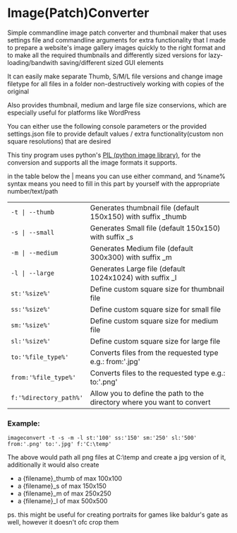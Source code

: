 # Image(Patch)Converter

<p>Simple commandline image patch converter and thumbnail maker that uses settings file and commandline arguments for extra functionality that I made to prepare a website's image gallery images quickly to the right format and to make all the required thumbnails and differently sized versions for lazy-loading/bandwith saving/different sized GUI elements</p>

<p>It can easily make separate Thumb, S/M/L file versions and change image filetype for all files in a folder non-destructively working with copies of the original</p>

<p>Also provides thumbnail, medium and large file size conservions, which are especially useful for platforms like WordPress</p>

<p>You can either use the following console parameters or the provided settings.json file to provide default values / extra functionality(custom non square resolutions) that are desired</p>

<p>This tiny program uses python's <a href="https://g.co/kgs/sX17oL">PIL (python image library)</a>, for the conversion and supports all the image formats it supports.</p>

<p> in the table below the | means you can use either command, and %name% syntax means you need to fill in this part by yourself with the appropriate number/text/path </p>
<table>
	<tr><td><code>-t | --thumb</code></td><td>Generates thumbnail file (default 150x150) with suffix _thumb</td></tr>
	<tr><td><code>-s | --small</code></td><td>Generates Small file (default 150x150) with suffix _s</td></tr>
	<tr><td><code>-m | --medium</code></td><td>Generates Medium file (default 300x300) with suffix _m</td></tr>
	<tr><td><code>-l | --large</code></td><td>Generates Large file (default 1024x1024) with suffix _l</td></tr>
	<tr><td><code>st:'%size%'</code></td><td>Define custom square size for thumbnail file</td></tr>
	<tr><td><code>ss:'%size%'</code></td><td>Define custom square size for small file</td></tr>
	<tr><td><code>sm:'%size%'</code></td><td>Define custom square size for medium file</td></tr>
	<tr><td><code>sl:'%size%'</code></td><td>Define custom square size for large file</td></tr>
	<tr><td><code>to:'%file_type%'</code></td><td>Converts files from the requested type e.g.: from:'.jpg'</td></tr>
	<tr><td><code>from:'%file_type%'</code></td><td>Converts files to the requested type e.g.: to:'.png'</td></tr>
	<tr><td><code>f:'%directory_path%'</code></td><td>Allow you to define the path to the directory where you want to convert</td></tr>
</table>
<h3>Example:</h3>
<code>imageconvert -t -s -m -l st:'100' ss:'150' sm:'250' sl:'500' from:'.png' to:'.jpg' f:'C:\temp'</code>
<p>The above would path all png files at C:\temp and create a jpg version of it, additionally it would also create
	<ul>
		<li>a {filename}_thumb of max 100x100</li>
		<li>a {filename}_s of max 150x150</li>
		<li>a {filename}_m of max 250x250</li>
		<li>a {filename}_l of max 500x500</li>
	</ul>
<p>
<p>ps. this might be useful for creating portraits for games like baldur's gate as well, however it doesn't ofc crop them</p>
